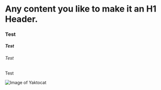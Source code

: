 # Any content you like to make it an H1 Header.
### Test
##### Test
###### Test
Test

![Image of Yaktocat](https://octodex.github.com/images/yaktocat.png)

